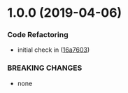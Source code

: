 # 1.0.0 (2019-04-06)


### Code Refactoring

* initial check in ([16a7603](https://github.com/spmeesseman/conventional-changelog-spm/commit/16a7603))


### BREAKING CHANGES

* none
